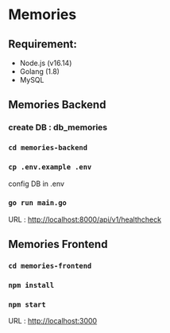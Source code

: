# Memories

## Requirement:

- Node.js (v16.14)
- Golang (1.8)
- MySQL

## Memories Backend

### create DB : db_memories

### `cd memories-backend`

### `cp .env.example .env`

config DB in .env

### `go run main.go`

URL : [http://localhost:8000/api/v1/healthcheck](http://localhost:8000/api/v1/healthcheck)

## Memories Frontend

### `cd memories-frontend`

### `npm install`

### `npm start`

URL : [http://localhost:3000](http://localhost:3000)
